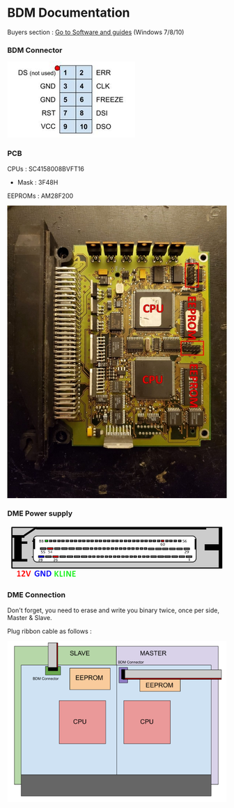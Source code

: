 # BDM Documentation

Buyers section :
[Go to Software and guides](#Buyers-Ressources) (Windows 7/8/10)

### BDM Connector

![BDM_connector](/pictures/BDM_connector.jpg)

### PCB

CPUs : SC4158008BVFT16
- Mask : 3F48H

EEPROMs : AM28F200

![mss50](/pictures/mss50.jpeg)

### DME Power supply

![pinout](/pictures/pinout_bdm_mss50.png)

### DME Connection

Don't forget, you need to erase and write you binary twice, once per side, Master & Slave.

Plug ribbon cable as follows :

![DME_Detail](/pictures/DME_Detail_mss50.png)
